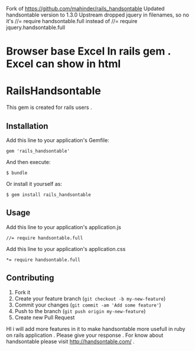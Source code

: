 Fork of https://github.com/mahinder/rails_handsontable
Updated handsontable version to 1.3.0
Upstream dropped jquery in filenames, so no it's
//= require handsontable.full
instead of
//= require jquery.handsontable.full

# Browser base Excel In rails gem . Excel can show in html

# RailsHandsontable

This gem is created for rails users .

## Installation

Add this line to your application's Gemfile:

    gem 'rails_handsontable'

And then execute:

    $ bundle

Or install it yourself as:

    $ gem install rails_handsontable

## Usage

Add this line to your application's application.js

    //= require handsontable.full
Add this line to your application's application.css

    *= require handsontable.full

## Contributing

1. Fork it
2. Create your feature branch (`git checkout -b my-new-feature`)
3. Commit your changes (`git commit -am 'Add some feature'`)
4. Push to the branch (`git push origin my-new-feature`)
5. Create new Pull Request


HI i will add more features in it to make handsontable more usefull in ruby on rails application .
Please give your response .
For know about handsontable please visit http://handsontable.com/ .
